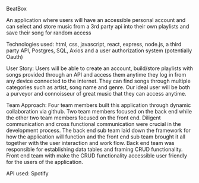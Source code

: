 BeatBox

An application where users will have an accessible personal  account and can select and store music from a 3rd party api into their own playlists and save their song for random access

Technologies used: html, css, javascript, react, express, node.js, a third party API, Postgres, SQL, Axios and a user authorization system (potentially Oauth)

User Story: Users will be able to create an account, build/store playlists with songs provided through an API and access them anytime they log in from any device connected to the internet. They can find songs through multiple categories such as artist, song name and genre. Our ideal user will be both a purveyor and connoisseur of great music that they can access anytime.
 
Team Approach: Four team members built this application through dynamic collaboration via github. Two team members focused on the back end while the other two team members focused on the front end.  Diligent communication and cross functional communication were crucial in the development process.  The back end sub team laid down the framework for how the application will function and the front end sub team brought it all together with the user interaction and work flow.  Back end team was responsible for establishing data tables and framing CRUD functionality.  Front end team with make the CRUD functionality accessible user friendly for the users of the application.

API used: Spotify
